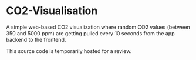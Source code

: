 # CO2-Visualisation

A simple web-based CO2 visualization where random CO2 values (between 350 and 5000 ppm) are getting pulled every 10 seconds from the app backend to the frontend.

This source code is temporarily hosted for a review.
